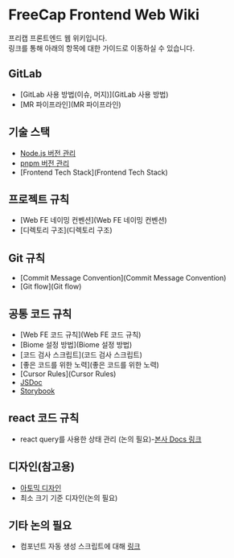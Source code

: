 # FreeCap Frontend Web Wiki
프리캡 프론트엔드 웹 위키입니다.  
링크를 통해 아래의 항목에 대한 가이드로 이동하실 수 있습니다.

## GitLab
+ [GitLab 사용 방법(이슈, 머지)](GitLab 사용 방법)
+ [MR 파이프라인](MR 파이프라인)

## 기술 스택
+ [Node.js 버전 관리](nvm)
+ [pnpm 버전 관리](Corepack)
+ [Frontend Tech Stack](Frontend Tech Stack)

## 프로젝트 규칙
+ [Web FE 네이밍 컨벤션](Web FE 네이밍 컨벤션)
+ [디렉토리 구조](디렉토리 구조)

## Git 규칙
+ [Commit Message Convention](Commit Message Convention)
+ [Git flow](Git flow)

## 공통 코드 규칙
+ [Web FE 코드 규칙](Web FE 코드 규칙)
+ [Biome 설정 방법](Biome 설정 방법)
+ [코드 검사 스크립트](코드 검사 스크립트)
+ [좋은 코드를 위한 노력](좋은 코드를 위한 노력)
+ [Cursor Rules](Cursor Rules)
+ [JSDoc](JSDoc)
+ [Storybook](Storybook)

## react 코드 규칙
+ react query를 사용한 상태 관리 (논의 필요)-[본사 Docs 링크](https://docs.sooplive.com/front/Sooplive[App]/state-management)

## 디자인(참고용)
+ [아토믹 디자인](https://tech.kakaoent.com/front-end/2022/220505-how-page-part-use-atomic-design-system/)
+ 최소 크기 기준 디자인(논의 필요)

## 기타 논의 필요
+ 컴포넌트 자동 생성 스크립트에 대해 [링크](https://docs.sooplive.com/front/Sooplive[Web]/Common/create-component-script)


